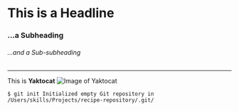 # This is a Headline
### ...a Subheading
###### ...and a Sub-subheading
---
This is **Yaktocat**
![Image of Yaktocat](https://octodex.github.com/images/yaktocat.png)

`$ git init
Initialized empty Git repository in /Users/skills/Projects/recipe-repository/.git/`
